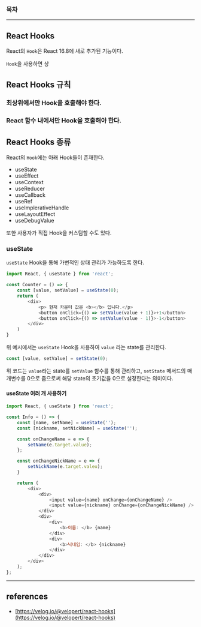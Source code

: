 ### 목차

---
## React Hooks
React의 `Hook`은 React 16.8에 새로 추가된 기능이다.

`Hook`을 사용하면 상

## React Hooks 규칙
### 최상위에서만 Hook을 호출해야 한다.


### React 함수 내에서만 Hook을 호출해야 한다.

## React Hooks 종류
React의 `Hook`에는 아래 Hook들이 존재한다.

- useState
- useEffect
- useContext
- useReducer
- useCallback
- useRef
- useImplerativeHandle
- useLayoutEffect
- useDebugValue

또한 사용자가 직접 Hook을 커스텀할 수도 있다.

### useState
`useState` Hook을 통해 가변적인 상태 관리가 가능하도록 한다.

```js
import React, { useState } from 'react';

const Counter = () => {
    const [value, setValue] = useState(0);
    return (
        <div>
            <p> 현재 카운터 값은 <b></b> 입니다.</p>
            <button onClick={() => setValue(value + 1)}>+1</button>
            <button onClick={() => setValue(value - 1)}>-1</button>
        </div>
    )
}
```

위 예시에서는 `useState` Hook을 사용하여 `value` 라는 state를 관리한다.

```js
const [value, setValue] = setState(0);
```

위 코드는 `value`라는 state를 `setValue` 함수를 통해 관리하고, `setState` 메서드의 매개변수를 0으로 줌으로써 해당 state의 초기값을 0으로 설정한다는 의미이다.

#### useState 여러 개 사용하기
```js
import React, { useState } from 'react';

const Info = () => {
    const [name, setName] = useState('');
    const [nickname, setNickName] = useState('');

    const onChangeName = e => {
        setName(e.target.value);
    };

    const onChangeNickName = e => {
        setNickName(e.target.valeu);
    }

    return (
        <div>
            <div>
                <input value={name} onChange={onChangeName} />
                <input value={nickname} onChange={onChangeNickName} />
            </div>
            <div>
                <div>
                    <b>이름: </b> {name}
                </div>
                <div>
                    <b>닉네임: </b> {nickname}
                </div>
            </div>
        </div>
    );
};
```

---
## references
- [https://velog.io/@velopert/react-hooks](https://velog.io/@velopert/react-hooks)